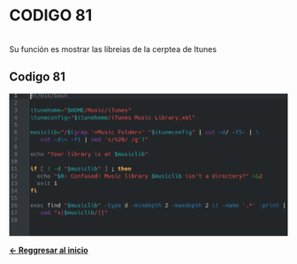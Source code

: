 # **CODIGO 81**
<br>
Su función es mostrar las libreias de la cerptea de Itunes
<br>

## Codigo 81
![codigo81.png](codigo81.png)


**[<- Reggresar al inicio](https://github.com/SPM-UPVictoria/test-git-2130074/blob/main/README.md)**
